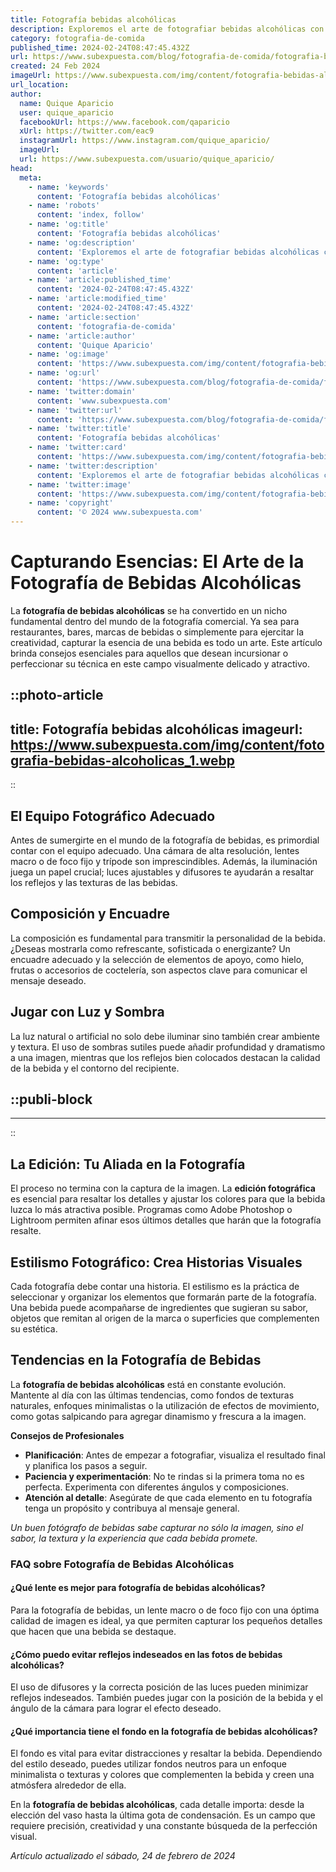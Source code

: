 ```yaml
---
title: Fotografía bebidas alcohólicas
description: Exploremos el arte de fotografiar bebidas alcohólicas con técnicas y consejos profesionales. Saca el máximo partido a tus imágenes.
category: fotografia-de-comida
published_time: 2024-02-24T08:47:45.432Z
url: https://www.subexpuesta.com/blog/fotografia-de-comida/fotografia-bebidas-alcoholicas
created: 24 Feb 2024
imageUrl: https://www.subexpuesta.com/img/content/fotografia-bebidas-alcoholicas_1.webp
url_location:
author:
  name: Quique Aparicio
  user: quique_aparicio
  facebookUrl: https://www.facebook.com/qaparicio
  xUrl: https://twitter.com/eac9
  instagramUrl: https://www.instagram.com/quique_aparicio/
  imageUrl: 
  url: https://www.subexpuesta.com/usuario/quique_aparicio/
head:
  meta:
    - name: 'keywords'
      content: 'Fotografía bebidas alcohólicas'
    - name: 'robots'
      content: 'index, follow'
    - name: 'og:title'
      content: 'Fotografía bebidas alcohólicas'
    - name: 'og:description'
      content: 'Exploremos el arte de fotografiar bebidas alcohólicas con técnicas y consejos profesionales. Saca el máximo partido a tus imágenes.'
    - name: 'og:type'
      content: 'article'
    - name: 'article:published_time'
      content: '2024-02-24T08:47:45.432Z'
    - name: 'article:modified_time'
      content: '2024-02-24T08:47:45.432Z'
    - name: 'article:section'
      content: 'fotografia-de-comida'
    - name: 'article:author'
      content: 'Quique Aparicio'
    - name: 'og:image'
      content: 'https://www.subexpuesta.com/img/content/fotografia-bebidas-alcoholicas_1.webp'
    - name: 'og:url'
      content: 'https://www.subexpuesta.com/blog/fotografia-de-comida/fotografia-bebidas-alcoholicas'
    - name: 'twitter:domain'
      content: 'www.subexpuesta.com'
    - name: 'twitter:url'
      content: 'https://www.subexpuesta.com/blog/fotografia-de-comida/fotografia-bebidas-alcoholicas'
    - name: 'twitter:title'
      content: 'Fotografía bebidas alcohólicas'
    - name: 'twitter:card'
      content: 'https://www.subexpuesta.com/img/content/fotografia-bebidas-alcoholicas_1.webp'
    - name: 'twitter:description'
      content: 'Exploremos el arte de fotografiar bebidas alcohólicas con técnicas y consejos profesionales. Saca el máximo partido a tus imágenes.'
    - name: 'twitter:image'
      content: 'https://www.subexpuesta.com/img/content/fotografia-bebidas-alcoholicas_1.webp'
    - name: 'copyright'
      content: '© 2024 www.subexpuesta.com'
---
```

# Capturando Esencias: El Arte de la Fotografía de Bebidas Alcohólicas

La **fotografía de bebidas alcohólicas** se ha convertido en un nicho fundamental dentro del mundo de la fotografía comercial. Ya sea para restaurantes, bares, marcas de bebidas o simplemente para ejercitar la creatividad, capturar la esencia de una bebida es todo un arte. Este artículo brinda consejos esenciales para aquellos que desean incursionar o perfeccionar su técnica en este campo visualmente delicado y atractivo.


::photo-article
---
title: Fotografía bebidas alcohólicas
imageurl: https://www.subexpuesta.com/img/content/fotografia-bebidas-alcoholicas_1.webp
---
::


## El Equipo Fotográfico Adecuado

Antes de sumergirte en el mundo de la fotografía de bebidas, es primordial contar con el equipo adecuado. Una cámara de alta resolución, lentes macro o de foco fijo y trípode son imprescindibles. Además, la iluminación juega un papel crucial; luces ajustables y difusores te ayudarán a resaltar los reflejos y las texturas de las bebidas.

## Composición y Encuadre

La composición es fundamental para transmitir la personalidad de la bebida. ¿Deseas mostrarla como refrescante, sofisticada o energizante? Un encuadre adecuado y la selección de elementos de apoyo, como hielo, frutas o accesorios de coctelería, son aspectos clave para comunicar el mensaje deseado.

## Jugar con Luz y Sombra

La luz natural o artificial no solo debe iluminar sino también crear ambiente y textura. El uso de sombras sutiles puede añadir profundidad y dramatismo a una imagen, mientras que los reflejos bien colocados destacan la calidad de la bebida y el contorno del recipiente.


  ::publi-block
  ---
  ---
  ::
  
  
## La Edición: Tu Aliada en la Fotografía

El proceso no termina con la captura de la imagen. La **edición fotográfica** es esencial para resaltar los detalles y ajustar los colores para que la bebida luzca lo más atractiva posible. Programas como Adobe Photoshop o Lightroom permiten afinar esos últimos detalles que harán que la fotografía resalte.

## Estilismo Fotográfico: Crea Historias Visuales

Cada fotografía debe contar una historia. El estilismo es la práctica de seleccionar y organizar los elementos que formarán parte de la fotografía. Una bebida puede acompañarse de ingredientes que sugieran su sabor, objetos que remitan al origen de la marca o superficies que complementen su estética.

## Tendencias en la Fotografía de Bebidas

La **fotografía de bebidas alcohólicas** está en constante evolución. Mantente al día con las últimas tendencias, como fondos de texturas naturales, enfoques minimalistas o la utilización de efectos de movimiento, como gotas salpicando para agregar dinamismo y frescura a la imagen.

**Consejos de Profesionales**

- **Planificación**: Antes de empezar a fotografiar, visualiza el resultado final y planifica los pasos a seguir.
- **Paciencia y experimentación**: No te rindas si la primera toma no es perfecta. Experimenta con diferentes ángulos y composiciones.
- **Atención al detalle**: Asegúrate de que cada elemento en tu fotografía tenga un propósito y contribuya al mensaje general.

*Un buen fotógrafo de bebidas sabe capturar no sólo la imagen, sino el sabor, la textura y la experiencia que cada bebida promete.*

### FAQ sobre Fotografía de Bebidas Alcohólicas

#### ¿Qué lente es mejor para fotografía de bebidas alcohólicas?

Para la fotografía de bebidas, un lente macro o de foco fijo con una óptima calidad de imagen es ideal, ya que permiten capturar los pequeños detalles que hacen que una bebida se destaque.

#### ¿Cómo puedo evitar reflejos indeseados en las fotos de bebidas alcohólicas?

El uso de difusores y la correcta posición de las luces pueden minimizar reflejos indeseados. También puedes jugar con la posición de la bebida y el ángulo de la cámara para lograr el efecto deseado.

#### ¿Qué importancia tiene el fondo en la fotografía de bebidas alcohólicas?

El fondo es vital para evitar distracciones y resaltar la bebida. Dependiendo del estilo deseado, puedes utilizar fondos neutros para un enfoque minimalista o texturas y colores que complementen la bebida y creen una atmósfera alrededor de ella.

En la **fotografía de bebidas alcohólicas**, cada detalle importa: desde la elección del vaso hasta la última gota de condensación. Es un campo que requiere precisión, creatividad y una constante búsqueda de la perfección visual.

_Artículo actualizado el sábado, 24 de febrero de 2024_